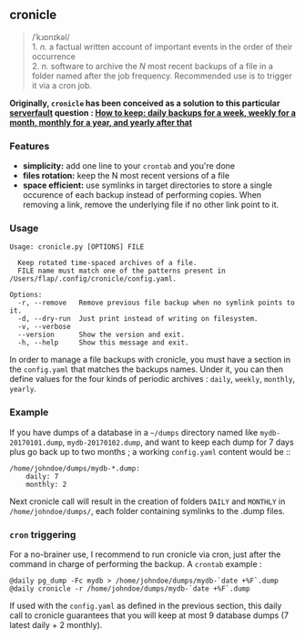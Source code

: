 ## cronicle

> /ˈkɹɒnɪkəl/  
>     1. *n.* a factual written account of important events in the order of their occurrence  
>     2. *n.* software to archive the *N* most recent backups of a file in a folder named after the job frequency. Recommended use is to trigger it via a cron job.

**Originally, `cronicle` has been conceived as a solution to this particular [serverfault](https://serverfault.com) question :   [How to keep: daily backups for a week, weekly for a month, monthly for a year, and yearly after that](https://serverfault.com/questions/575163/how-to-keep-daily-backups-for-a-week-weekly-for-a-month-monthly-for-a-year-a)**

### Features

- **simplicity:** add one line to your `crontab` and you're done
- **files rotation:** keep the N most recent versions of a file
- **space efficient:** use symlinks in target directories to store a single occurence of each backup instead of performing copies. When removing a link, remove the underlying file if no other link point to it.

### Usage

    Usage: cronicle.py [OPTIONS] FILE

      Keep rotated time-spaced archives of a file. 
      FILE name must match one of the patterns present in /Users/flap/.config/cronicle/config.yaml.

    Options:
      -r, --remove   Remove previous file backup when no symlink points to it.
      -d, --dry-run  Just print instead of writing on filesystem.
      -v, --verbose
      --version      Show the version and exit.
      -h, --help     Show this message and exit.


In order to manage a file backups with cronicle, you must have a section
in the `config.yaml` that matches the backups names.
Under it, you can then define values for the four kinds of periodic archives : `daily`, `weekly`, `monthly`, `yearly`.

### Example

If you have dumps of a database in a `~/dumps` directory named like `mydb-20170101.dump`, `mydb-20170102.dump`, and want to keep each dump for 7 days plus go back up to two months ; a working `config.yaml` content would be ::

    /home/johndoe/dumps/mydb-*.dump:
        daily: 7
        monthly: 2

Next cronicle call will result in the creation of folders `DAILY` and `MONTHLY` in `/home/johndoe/dumps/`, each folder containing symlinks to the .dump files.

### `cron` triggering

For a no-brainer use, I recommend to run cronicle via cron, just after the command in charge of performing the backup. A `crontab` example :

    @daily pg_dump -Fc mydb > /home/johndoe/dumps/mydb-`date +%F`.dump
    @daily cronicle -r /home/johndoe/dumps/mydb-`date +%F`.dump

If used with the `config.yaml` as defined in the previous section, this daily call to cronicle guarantees that you will keep at most 9 database dumps (7 latest daily + 2 monthly).




